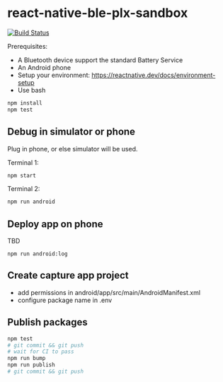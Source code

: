 # react-native-ble-plx-sandbox

[![Build Status](https://travis-ci.com/larsthorup/react-native-ble-plx-sandbox.svg?branch=main)](https://travis-ci.com/larsthorup/react-native-ble-plx-sandbox)

Prerequisites:

- A Bluetooth device support the standard Battery Service
- An Android phone
- Setup your environment: https://reactnative.dev/docs/environment-setup
- Use bash

```bash
npm install
npm test
```

## Debug in simulator or phone

Plug in phone, or else simulator will be used.

Terminal 1:

```bash
npm start
```

Terminal 2:

```bash
npm run android
```

## Deploy app on phone

TBD

```
npm run android:log
```

## Create capture app project

- add permissions in android/app/src/main/AndroidManifest.xml
- configure package name in .env

## Publish packages

```bash
npm test
# git commit && git push
# wait for CI to pass
npm run bump
npm run publish
# git commit && git push
```
